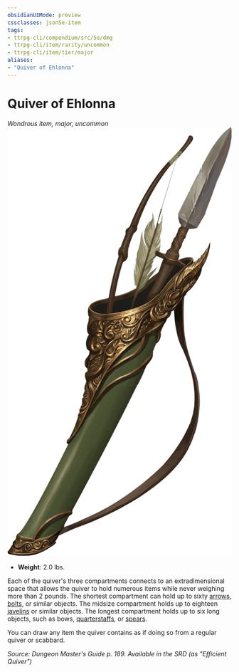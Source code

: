 ```yaml
---
obsidianUIMode: preview
cssclasses: json5e-item
tags:
- ttrpg-cli/compendium/src/5e/dmg
- ttrpg-cli/item/rarity/uncommon
- ttrpg-cli/item/tier/major
aliases: 
- "Quiver of Ehlonna"
---
```

# Quiver of Ehlonna
*Wondrous item, major, uncommon*  
![](/CLI/items/img/quiver-of-ehlonna.webp#right)

- **Weight**: 2.0 lbs.

Each of the quiver's three compartments connects to an extradimensional space that allows the quiver to hold numerous items while never weighing more than 2 pounds. The shortest compartment can hold up to sixty [arrows](/CLI/items/arrow.md), [bolts](/CLI/items/crossbow-bolt.md), or similar objects. The midsize compartment holds up to eighteen [javelins](/CLI/items/javelin.md) or similar objects. The longest compartment holds up to six long objects, such as bows, [quarterstaffs](/CLI/items/quarterstaff.md), or [spears](/CLI/items/spear.md).

You can draw any item the quiver contains as if doing so from a regular quiver or scabbard.

*Source: Dungeon Master's Guide p. 189. Available in the <span title='Systems Reference Document (5.1)'>SRD</span> (as "Efficient Quiver")*